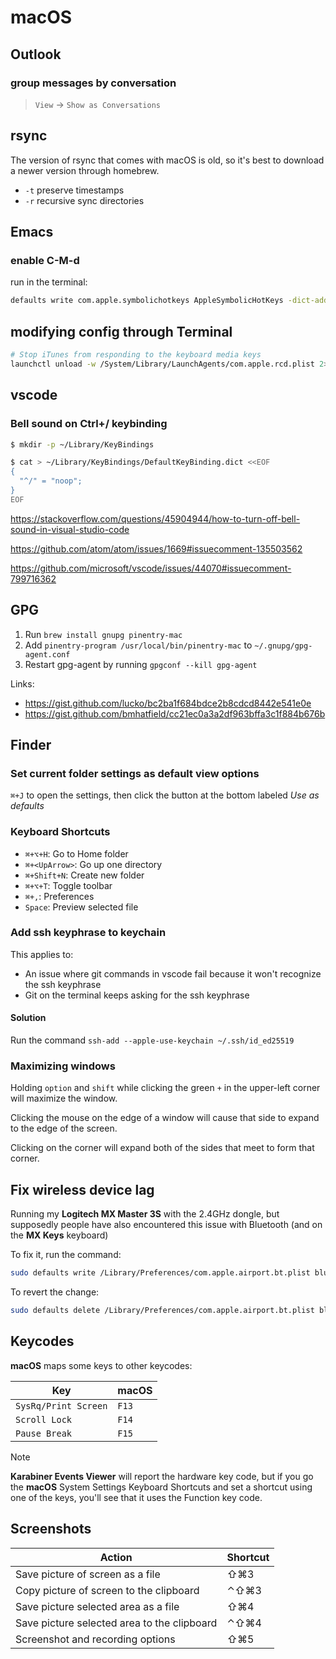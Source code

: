 # macOS

## Outlook

### group messages by conversation

> `View` -> `Show as Conversations`

## rsync

The version of rsync that comes with macOS is old, so it's best to download a newer version through homebrew.

- `-t` preserve timestamps
- `-r` recursive sync directories

## Emacs

### enable C-M-d

run in the terminal:

```zsh
defaults write com.apple.symbolichotkeys AppleSymbolicHotKeys -dict-add 70 '<dict><key>enabled</key><false/></dict>'
```

## modifying config through Terminal

```zsh
# Stop iTunes from responding to the keyboard media keys
launchctl unload -w /System/Library/LaunchAgents/com.apple.rcd.plist 2> /dev/null
```

## vscode

### Bell sound on Ctrl+/ keybinding

```bash
$ mkdir -p ~/Library/KeyBindings

$ cat > ~/Library/KeyBindings/DefaultKeyBinding.dict <<EOF
{
  "^/" = "noop";
}
EOF
```

<https://stackoverflow.com/questions/45904944/how-to-turn-off-bell-sound-in-visual-studio-code>

<https://github.com/atom/atom/issues/1669#issuecomment-135503562>

<https://github.com/microsoft/vscode/issues/44070#issuecomment-799716362>

## GPG

1. Run `brew install gnupg pinentry-mac`
2. Add `pinentry-program /usr/local/bin/pinentry-mac` to `~/.gnupg/gpg-agent.conf`
3. Restart gpg-agent by running `gpgconf --kill gpg-agent`

Links:

- <https://gist.github.com/lucko/bc2ba1f684bdce2b8cdcd8442e541e0e>
- <https://gist.github.com/bmhatfield/cc21ec0a3a2df963bffa3c1f884b676b>

## Finder

### Set current folder settings as default view options

`⌘+J` to open the settings, then click the button at the bottom labeled *Use as defaults*

### Keyboard Shortcuts

- `⌘+⌥+H`: Go to Home folder
- `⌘+<UpArrow>`: Go up one directory
- `⌘+Shift+N`: Create new folder
- `⌘+⌥+T`: Toggle toolbar
- `⌘+,`: Preferences
- `Space`: Preview selected file

### Add ssh keyphrase to keychain

This applies to:

- An issue where git commands in vscode fail because it won't recognize the ssh keyphrase
- Git on the terminal keeps asking for the ssh keyphrase

#### Solution

Run the command `ssh-add --apple-use-keychain ~/.ssh/id_ed25519`

### Maximizing windows

Holding `option` and `shift` while clicking the green `+` in the upper-left corner will maximize the window.

Clicking the mouse on the edge of a window will cause that side to expand to the edge of the screen.

Clicking on the corner will expand both of the sides that meet to form that corner.

## Fix wireless device lag

Running my **Logitech MX Master 3S** with the 2.4GHz dongle, but supposedly people have also encountered this issue with Bluetooth (and on the **MX
Keys** keyboard)

To fix it, run the command:

```bash
sudo defaults write /Library/Preferences/com.apple.airport.bt.plist bluetoothCoexMgmt Hybrid

```

To revert the change:

```bash
sudo defaults delete /Library/Preferences/com.apple.airport.bt.plist bluetoothCoexMgmt
```

## Keycodes

**macOS** maps some keys to other keycodes:

| Key | macOS |
| - | - |
| `SysRq/Print Screen` | `F13` |
| `Scroll Lock` | `F14` |
| `Pause Break` | `F15` |

> [!NOTE]
> **Karabiner Events Viewer** will report the hardware key code, but if you go the **macOS** System Settings Keyboard Shortcuts and set a shortcut
> using one of the keys, you'll see that it uses the Function key code.

## Screenshots

| Action | Shortcut |
| - | - |
| Save picture of screen as a file | ⇧⌘3 |
| Copy picture of screen to the clipboard | ⌃⇧⌘3 |
| Save picture selected area as a file | ⇧⌘4 |
| Save picture selected area to the clipboard | ⌃⇧⌘4 |
| Screenshot and recording options | ⇧⌘5 |
